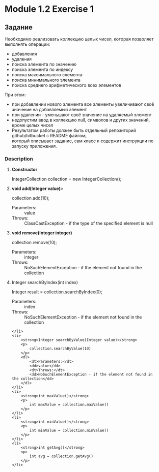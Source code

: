 # Module 1.2 Exercise 1

## Задание
<p>
Необходимо реализовать коллекцию целых чисел, которая позволяет выполнять операции:
<ul>
    <li>добавления</li>
    <li>удаления</li>
    <li>поиска элемента по значению</li>
    <li>поиска элемента по индексу</li>
    <li>поиска максимального элемента</li>
    <li>поиска минимального элемента</li>
    <li>поиска среднего арифметического всех элементов</li>
</ul>

При этом:
<ul>
    <li>при добавлении нового элемента все элементы увеличивают своё значение на добавляемый элемент</li>
    <li>при удалении - уменьшают своё значение на удаляемый элемент</li>
    <li>недопустим ввод в коллекцию null, символов и других значений, кроме целых чисел</li>
    <li>Результатом работы должен быть отдельный репозиторий github/bitbucket с README файлом,</br> который описывает задание, сам класс и содержит инструкции по запуску приложения.</li>
</ul>
    </p>

### Description
<ol>
   <li>
       <strong>Constructor</strong>
       <p>
           IntegerCollection collection = new IntegerCollection();
       </p>
   </li>
    <li>
        <strong>void add(Integer value)</strong>>
        <p>
            collection.add(10);
        </p>
        <dl>
            <dt>Parameters:</dt>
            <dd>value</dd>
            <dt>Throws:</dt>
            <dd>ClassCastException - if the type of the specified element is null</dd>
        </dl>
    </li>
    <li>
        <strong>void remove(Integer integer)</strong>
        <p>
            collection.remove(10);
        </p>
        <dl>
            <dt>Parameters:</dt>
            <dd>integer</dd>
            <dt>Throws:</dt>
            <dd>NoSuchElementException - if the element not found in the collection</dd>
        </dl>
    </li>
    <li>
        Integer searchByIndex(int index)
        <p>
            Integer result = collection.searchByIndex(0);
        </p>
        <dl>
            <dt>Parameters:</dt>
            <dd>index</dd>
            <dt>Throws:</dt>
            <dd>NoSuchElementException - if the element not found in the collection</dd>
        </dl>

    </li>
    <li>
        <strong>Integer searchByValue(Integer value)</strong>
        <p>
            collection.searchByValue(10)
        </p>
        <dl>
            <dt>Parameters:</dt>
            <dd>value</dd>
            <dt>Throws:</dt>
            <dd>NoSuchElementException - if the element not found in the collection</dd>
        </dl>
    </li>
    <li>
        <strong>int maxValue()</strong>
        <p>
            int maxValue = collection.maxValue()
        </p>
    </li>
    <li>
        <strong>int minValue()</strong>
        <p>
            int minValue = collection.minValue()
        </p>
    </li>
    <li>
        <strong>int getAvg()</strong>
        <p>
            int avg = collection.getAvg()
        </p>
    </li>
</ol>